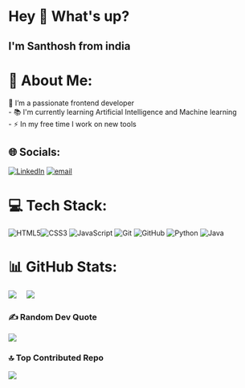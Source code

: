 <h1 align="left">Hey 👋 What's up?</h1>

###

<h2><p align="left">I'm Santhosh from india</p></h2>

# 💫 About Me:
🔭 I’m a passionate frontend developer<br>- 📚 I'm currently learning Artificial Intelligence and Machine learning<br>- ⚡ In my free time I work on new tools


## 🌐 Socials:
[![LinkedIn](https://img.shields.io/badge/LinkedIn-%230077B5.svg?logo=linkedin&logoColor=white)](https://www.linkedin.com/in/mendusanthosh) [![email](https://img.shields.io/badge/Email-D14836?logo=gmail&logoColor=white)](mailto:santosh.mendu8@gmail.com) 

# 💻 Tech Stack:
![HTML5](https://img.shields.io/badge/html5-%23E34F26.svg?style=plastic&logo=html5&logoColor=white)![CSS3](https://img.shields.io/badge/css3-%231572B6.svg?style=plastic&logo=css3&logoColor=white) ![JavaScript](https://img.shields.io/badge/javascript-%23323330.svg?style=plastic&logo=javascript&logoColor=%23F7DF1E) ![Git](https://img.shields.io/badge/git-%23F05033.svg?style=plastic&logo=git&logoColor=white) ![GitHub](https://img.shields.io/badge/github-%23121011.svg?style=plastic&logo=github&logoColor=white) ![Python](https://img.shields.io/badge/python-3670A0?style=plastic&logo=python&logoColor=ffdd54)  ![Java](https://img.shields.io/badge/java-%23ED8B00.svg?style=plastic&logo=openjdk&logoColor=white)
# 📊 GitHub Stats:
![](https://nirzak-streak-stats.vercel.app/?user=m-santhosh-15&theme=radical&hide_border=false)&nbsp;&nbsp;&nbsp;&nbsp;
![](https://github-readme-stats.vercel.app/api/top-langs/?username=m-santhosh-15&theme=radical&hide_border=false&include_all_commits=true&count_private=false&layout=compact)

### ✍️ Random Dev Quote
![](https://quotes-github-readme.vercel.app/api?type=horizontal&theme=merko)

### 🔝 Top Contributed Repo
![](https://github-contributor-stats.vercel.app/api?username=m-santhosh-15&limit=5&theme=dark&combine_all_yearly_contributions=true)

<!-- Proudly created with GPRM ( https://gprm.itsvg.in ) -->
